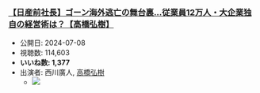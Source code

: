 ### [【日産前社長】ゴーン海外逃亡の舞台裏...従業員12万人・大企業独自の経営術は？【高橋弘樹】](https://www.youtube.com/watch?v=Mbkx01DT6Xc)
-   公開日: 2024-07-08
-   視聴数: 114,603
-   **いいね数: 1,377**
-   出演者: 西川廣人, [高橋弘樹](/rehacq_fan/people/高橋弘樹 "wikilink")
    - [![](https://img.youtube.com/vi/Mbkx01DT6Xc/hqdefault.jpg)](https://www.youtube.com/watch?v=Mbkx01DT6Xc)
